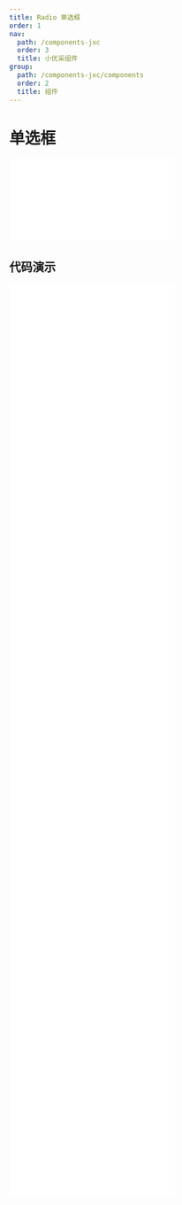 ```yaml
---
title: Radio 单选框
order: 1
nav:
  path: /components-jxc
  order: 3
  title: 小优采组件
group:
  path: /components-jxc/components
  order: 2
  title: 组件
---
```


# 单选框

<div>
<embed src="@docs-common/radio/index.md"></embed>
</div>
        
## 代码演示

<Row gutter=8>

  <Col span=12>
    
  <div class="code-box"><embed src="@abiz-rc-jxc/radio/demo/basic-radio-jxc.md"></embed></div>
          
  <div class="code-box"><embed src="@abiz-rc-jxc/radio/demo/radiogroup-radio-jxc.md"></embed></div>
          
  <div class="code-box"><embed src="@abiz-rc-jxc/radio/demo/radiogroup-options-radio-jxc.md"></embed></div>
          
  <div class="code-box"><embed src="@abiz-rc-jxc/radio/demo/radiogroup-with-name-radio-jxc.md"></embed></div>
          
  <div class="code-box"><embed src="@abiz-rc-jxc/radio/demo/radiobutton-solid-radio-jxc.md"></embed></div>
          
  </Col>
          
  <Col span=12>
    
  <div class="code-box"><embed src="@abiz-rc-jxc/radio/demo/disabled-radio-jxc.md"></embed></div>
          
  <div class="code-box"><embed src="@abiz-rc-jxc/radio/demo/radiogroup-more-radio-jxc.md"></embed></div>
          
  <div class="code-box"><embed src="@abiz-rc-jxc/radio/demo/radiobutton-radio-jxc.md"></embed></div>
          
  <div class="code-box"><embed src="@abiz-rc-jxc/radio/demo/size-radio-jxc.md"></embed></div>
          
  <div class="code-box"><embed src="@abiz-rc-jxc/radio/demo/badge-radio-jxc.md"></embed></div>
          
  </Col>
          
</Row>
        
<div><embed src="@docs-common/radio/index-api.md"></embed><div>
